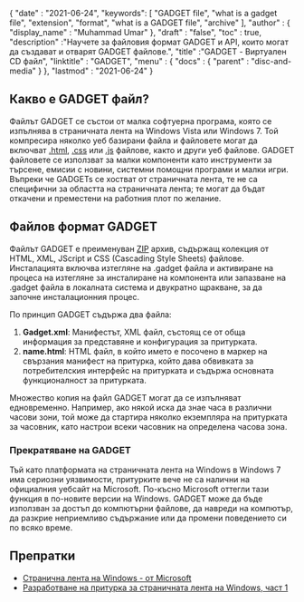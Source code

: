 {
  "date" : "2021-06-24",
  "keywords": [ "GADGET file", "what is a gadget file", "extension", "format", "what is a GADGET file", "archive" ],
  "author" : {
    "display_name" : "Muhammad Umar"
},
  "draft" : "false",
   "toc" : true,
  "description" :"Научете за файловия формат GADGET и API, които могат да създават и отварят GADGET файлове.",
  "title" :"GADGET - Виртуален CD файл",
  "linktitle" : "GADGET",
  "menu" : {
    "docs" : {
      "parent" : "disc-and-media"
}
},
  "lastmod" : "2021-06-24"
}

## Какво е GADGET файл?

Файлът GADGET се състои от малка софтуерна програма, която се изпълнява в страничната лента на Windows Vista или Windows 7. Той компресира няколко уеб базирани файла и файловете могат да включват [.html](/bg/web/html/), [.css](/bg/web/css/) или [.js](/bg/web/js/) файлове, както и други уеб файлове. GADGET файловете се използват за малки компоненти като инструменти за търсене, емисии с новини, системни помощни програми и малки игри. Въпреки че GADGETs се хостват от страничната лента, те не са специфични за областта на страничната лента; те могат да бъдат откачени и преместени на работния плот по желание.

## Файлов формат GADGET

Файлът GADGET е преименуван [ZIP](/bg/compression/zip/) архив, съдържащ колекция от HTML, XML, JScript и CSS (Cascading Style Sheets) файлове. Инсталацията включва изтегляне на .gadget файла и активиране на процеса на изтегляне за инсталиране на компонента или запазване на .gadget файла в локалната система и двукратно щракване, за да започне инсталационния процес.

По принцип GADGET съдържа два файла:

1. **Gadget.xml**: Манифестът, XML файл, състоящ се от обща информация за представяне и конфигурация за притурката.
2. **name.html**: HTML файл, в който името е посочено в<name> маркер на свързания манифест на притурка, който дава обвивката за потребителския интерфейс на притурката и съдържа основната функционалност за притурката.

Множество копия на файл GADGET могат да се изпълняват едновременно. Например, ако някой иска да знае часа в различни часови зони, той може да стартира няколко екземпляра на притурката за часовник, като настрои всеки часовник на определена часова зона.

### Прекратяване на GADGET

Тъй като платформата на страничната лента на Windows в Windows 7 има сериозни уязвимости, притурките вече не са налични на официалния уебсайт на Microsoft. По-късно Microsoft оттегли тази функция в по-новите версии на Windows. GADGET може да бъде използван за достъп до компютърни файлове, да навреди на компютър, да разкрие неприемливо съдържание или да промени поведението си по всяко време.

## Препратки

* [Странична лента на Windows - от Microsoft](https://docs.microsoft.com/en-us/previous-versions/windows/desktop/sidebar/-sidebar-entry)
* [Разработване на притурка за страничната лента на Windows, част 1](https://docs.microsoft.com/en-us/previous-versions/windows/desktop/sidebar/-sidebar-overview-gdo)

